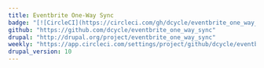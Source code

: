 ```yaml
---
title: Eventbrite One-Way Sync
badge: "[![CircleCI](https://circleci.com/gh/dcycle/eventbrite_one_way_sync/tree/1.x.svg?style=svg)](https://circleci.com/gh/dcycle/eventbrite_one_way_sync/tree/1.x)"
github: "https://github.com/dcycle/eventbrite_one_way_sync"
drupal: "http://drupal.org/project/eventbrite_one_way_sync"
weekly: "https://app.circleci.com/settings/project/github/dcycle/eventbrite_one_way_sync/triggers"
drupal_version: 10
---
```

